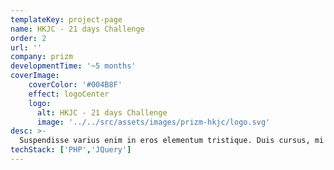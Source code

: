 ```yaml
---
templateKey: project-page
name: HKJC - 21 days Challenge
order: 2
url: ''
company: prizm
developmentTime: '~5 months'
coverImage:
    coverColor: '#004B8F'
    effect: logoCenter
    logo: 
      alt: HKJC - 21 days Challenge
      image: '../../src/assets/images/prizm-hkjc/logo.svg'
desc: >-
  Suspendisse varius enim in eros elementum tristique. Duis cursus, mi quis viverra ornare, eros dolor interdum nulla.
techStack: ['PHP','JQuery']
---
```

